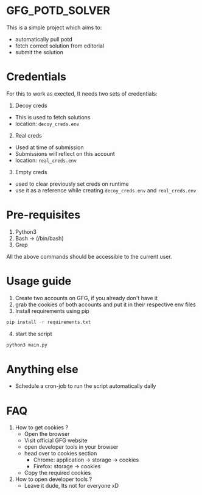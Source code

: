 # GFG_POTD_SOLVER
This is a simple project which aims to:
- automatically pull potd
- fetch correct solution from editorial
- submit the solution

# Credentials
For this to work as exected, It needs two sets of credentials:
1. Decoy creds
  - This is used to fetch solutions
  - location:  `decoy_creds.env`
2. Real creds
  - Used at time of submission
  - Submissions will reflect on this account
  - location: `real_creds.env`
3. Empty creds
  - used to clear previously set creds on runtime
  - use it as a reference while creating `decoy_creds.env` and `real_creds.env`

# Pre-requisites
1. Python3
2. Bash -> (/bin/bash)
3. Grep

All the above commands should be accessible to the current user.

# Usage guide
1. Create two accounts on GFG, if you already don't have it
2. grab the cookies of both accounts and put it in their respective env files
3. Install requirements using pip
```sh
pip install -r requirements.txt
```
4. start the script
```sh
python3 main.py
```

# Anything else
- Schedule a cron-job to run the script automatically daily

# FAQ
1. How to get cookies ?
   - Open the browser
   - Visit official GFG website
   - open developer tools in your browser
   - head over to cookies section
     - Chrome: application -> storage -> cookies
     - Firefox: storage -> cookies
   - Copy the required cookies
2. How to open developer tools ?
   - Leave it dude, Its not for everyone xD
